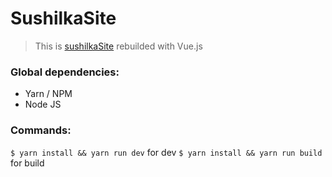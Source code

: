 # SushilkaSite

> This is  [sushilkaSite](https://github.com/AlexQuidditch/sushilkaSite) rebuilded with Vue.js

### Global dependencies:
- Yarn / NPM
- Node JS

### Commands:
`$ yarn install && yarn run dev` for dev
`$ yarn install && yarn run build` for build
